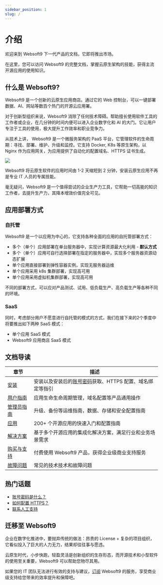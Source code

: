 ```yaml
---
sidebar_position: 1
slug: /
---
```


# 介绍

欢迎来到 Websoft9 下一代产品的文档，它即将推出市场。  

在这里，您可以访问 Websoft9 的完整文档，掌握云原生架构的技能，获得主流开源应用的使用知识。  

## 什么是 Websoft9?

Websoft9 是一个创新的云原生应用商店。通过它的 Web 控制台，可以一键部署数据、AI、网站等数百个热门的开源云应用署。  

对于创新型组织来说，Websoft9 消除了任何技术障碍。帮助擅长使用软件工具的工作者或企业，在几分钟的时间内便可以进入企业数字化和 AI 的大门。它让用户专注于工具的使用，极大提升工作效率和职业竞争力。 

从技术上讲， Websoft9 是一个微服务架构的 PaaS 平台，它管理软件的生命周期：寻找、部署、维护、升级和监控。它支持 Docker, K8s 等原生架构，以 Nginx 作为应用网关，为应用提供了自动化的配置域名、HTTPS 证书生成。

![](https://libs.websoft9.com/Websoft9/DocsPicture/zh/websoft9/websoft9-dashboard.png)




Websoft9 将云原生软件的应用时间由 1-2 天缩短到 2 分钟，安装云原生应用不再是专业 IT 人员的专属技能。  

毫无疑问，Websoft9 是一个值得尝试的企业生产力工具，它帮助一切高能的知识工作者，去提升生产力，其降本增效价值完全可见。

## 应用部署方式

### 自托管

Websoft9 是一个以应用为中心的，它支持各种全面的应用的自托管部署方式：

- 多个（单个）应用部署在单台服务器中，实现计算资源最大化利用 - **默认方式**
- 多个（单个）应用可自行选择部署在指定的服务器中，实现多个服务器资源动态扩展
- 单个应用直接部署到弹性容器实例，实现无服务器运维
- 单个应用采用 k8s 集群部署，实现高可用
- 单个应用采用虚拟机集群部署，实现高可用


不同的部署方式，可以应对产品测试、试用、低负载生产、高负载生产等各种不同的环境。  

### SaaS 

同时，考虑部分用户不愿意进行自托管的模式的方式，我们在接下来的2个季度中将要推出如下两种 SaaS 模式：

- 单个应用 SaaS 模式
- Websoft9 应用商店 SaaS 模式

## 文档导读

| 章节              | 描述                                                     |
| ----------------- | -------------------------------------------------------- |
| [安装](./install) | 安装以及安装后的[账号密码](./user/credentials)获取、HTTPS 配置、域名绑定等指引 |
| [用户指南](./user)   |  应用生命生命周期管理，域名配置等产品通用操作  |
| [管理员指南](./administrator)   |  升级、备份等运维指南，数据、存储和安全配置指南  |
| [应用](./apps) |  200+ 个开源应用的快速入门和配置指南  |
| [解决方案](./solution)  |    基于多个开源应用的集成化解决方案，满足行业和业务场景需求  |
| [购买与支持](./business)   |  付费使用 Websoft9 产品，获得企业级商业支持服务 |
| [故障问题](./faq)        |    常见的技术技术和故障问题   |


## 热门话题

* [账号密码是什么？](./user/credentials)
* [如何配置 HTTPS？](./administrator/domain_https)
* [联系人工支持](./helpdesk)

## 迁移至 Websoft9

企业在数字化推进中，要抛弃传统的做法：昂贵的 License + 复杂的项目组织，它看似投入了巨大的人力无力，结果却往往事与愿违。   

云原生时代，小步快跑，轻盈灵活是创新组织的生存形态，而开源技术和小型软件的使用至关重要，Websoft9 可以帮助您物尽其用。   

如果您的 IT 团队无法进行有效的支持与建议，[订阅](./buy/subscription) Websoft9 的服务，享受商业级支持给您带来的效率提升和保障吧。  
